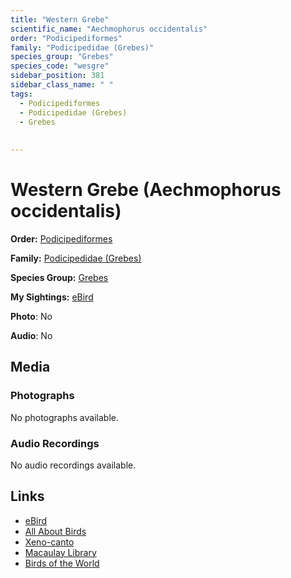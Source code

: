 ```yaml
---
title: "Western Grebe"
scientific_name: "Aechmophorus occidentalis"
order: "Podicipediformes"
family: "Podicipedidae (Grebes)"
species_group: "Grebes"
species_code: "wesgre"
sidebar_position: 381
sidebar_class_name: " "
tags: 
  - Podicipediformes
  - Podicipedidae (Grebes)
  - Grebes
  
  
---
```


# Western Grebe (Aechmophorus occidentalis)

**Order:** [Podicipediformes](/tags/podicipediformes)

**Family:** [Podicipedidae (Grebes)](/tags/podicipedidae-grebes)

**Species Group:** [Grebes](/tags/grebes)

**My Sightings:** [eBird](https://ebird.org/lifelist?r=world&time=life&spp=wesgre)

**Photo**: No 

**Audio**: No

## Media
### Photographs
No photographs available.

### Audio Recordings
No audio recordings available.

## Links
* [eBird](https://ebird.org/species/wesgre) 
* [All About Birds](https://www.allaboutbirds.org/guide/wesgre) 
* [Xeno-canto](https://www.xeno-canto.org/species/aechmophorus-occidentalis) 
* [Macaulay Library](https://search.macaulaylibrary.org/catalog?taxonCode=wesgre&sort=rating_rank_desc)
* [Birds of the World](https://birdsoftheworld.org/bow/species/wesgre)
